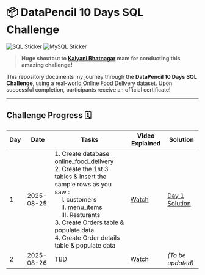 # 📦 DataPencil 10 Days SQL Challenge

![SQL Sticker](https://img.shields.io/badge/SQL-CC2927?style=for-the-badge&logo=sql&logoColor=white)
![MySQL Sticker](https://img.shields.io/badge/MySQL-4479A1?style=for-the-badge&logo=mysql&logoColor=white)

> **Huge shoutout to [Kalyani Bhatnagar](#) mam for conducting this amazing challenge!**

This repository documents my journey through the **DataPencil 10 Days SQL Challenge**, using a real-world [Online Food Delivery](https://drive.google.com/file/d/1aUTEchaAF5sB8zBArowuD4hN9bjcepGP/view) dataset. Upon successful completion, participants receive an official certificate!

---

## Challenge Progress 🗓️

| Day  | Date       | Tasks            | Video Explained | Solution                       |
|------|------------|------------------|----------------|---------------------------------|
| 1    | 2025-08-25 | 1. Create database online_food_delivery<br/> 2. Create the 1st 3 tables & insert the sample rows as you saw :<br/> &nbsp;&nbsp;&nbsp;&nbsp;I. customers<br/> &nbsp;&nbsp;&nbsp;&nbsp;II. menu_items<br/> &nbsp;&nbsp;&nbsp;&nbsp;III. Resturants<br/> 3. Create Orders table & populate data<br/> 4. Create Order details table & populate data    | [Watch](https://www.youtube.com/watch?v=MMyTuCoIjkA)      | [Day 1 Solution](https://github.com/darshan-theDC/DataPencil_10-Days-SQL-Mini-Challenge/blob/main/Solutions/DAY%2001%20-%20SOL.pdf) |
| 2    | 2025-08-26 | TBD              | [Watch](#)      | *(To be updated)*               |
